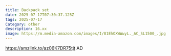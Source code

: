 ```yaml
---
title: Backpack set
date: 2025-07-17T07:30:37.125Z
tags: 2025-07-17
Category: other
description: 16.xx
image: https://m.media-amazon.com/images/I/81EhOXWWwyL._AC_SL1500_.jpg
---
```

https://amzlink.to/az06K7DR75tjt
AD